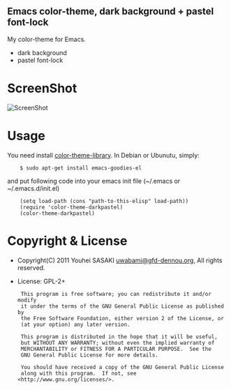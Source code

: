 Emacs color-theme, dark background + pastel font-lock
-----------------------------------------------------

My color-theme for Emacs.

 * dark background
 * pastel font-lock

ScreenShot
==========

![ScreenShot](https://github.com/uwabami/color-theme-darkpastel/blob/master/color-theme-darkpastel-screenshot.png?raw=true)


Usage
=====

You need install [color-theme-library](http://www.nongnu.org/color-theme/).
In Debian or Ubunutu, simply:

        $ sudo apt-get install emacs-goodies-el

and put following code into your emacs init file
(~/.emacs or ~/.emacs.d/init.el)

        (setq load-path (cons "path-to-this-elisp" load-path))
        (require 'color-theme-darkpastel)
        (color-theme-darkpastel)


Copyright & License
===================


 * Copyright(C) 2011 Youhei SASAKI <uwabami@gfd-dennou.org>, All rights reserved.
 * License: GPL-2+

		This program is free software; you can redistribute it and/or modify
		it under the terms of the GNU General Public License as published by
		the Free Software Foundation, either version 2 of the License, or
		(at your option) any later version.

		This program is distributed in the hope that it will be useful,
		but WITHOUT ANY WARRANTY; without even the implied warranty of
		MERCHANTABILITY or FITNESS FOR A PARTICULAR PURPOSE.  See the
		GNU General Public License for more details.

		You should have received a copy of the GNU General Public License
		along with this program.  If not, see <http://www.gnu.org/licenses/>.




